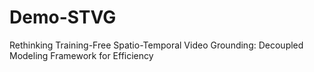 # Demo-STVG
Rethinking Training-Free Spatio-Temporal Video Grounding: Decoupled Modeling Framework for Efficiency
